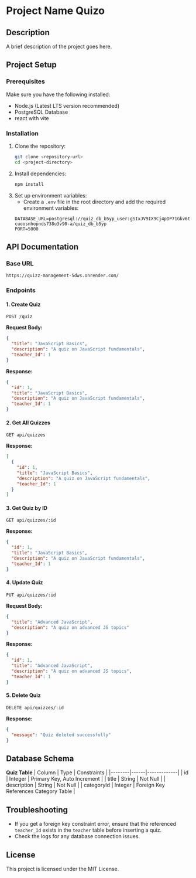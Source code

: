 # Project Name  Quizo

## Description
A brief description of the project goes here.

## Project Setup

### Prerequisites
Make sure you have the following installed:
- Node.js (Latest LTS version recommended)
- PostgreSQL Database
- react with vite

### Installation
1. Clone the repository:
   ```bash
   git clone <repository-url>
   cd <project-directory>
   ```
2. Install dependencies:
   ```bash
   npm install
   ```
3. Set up environment variables:
   - Create a `.env` file in the root directory and add the required environment variables:
   ```env
   DATABASE_URL=postgresql://quiz_db_b5yp_user:gSIxJV9IX9Cj4pDP71Gkv6typvrF7SuJ@dpg-cuoosnhopnds738u3v90-a/quiz_db_b5yp
   PORT=5000
   ```

## API Documentation

### Base URL
```
https://quizz-management-5dws.onrender.com/
```

### Endpoints

#### 1. Create Quiz
```http
POST /quiz
```
**Request Body:**
```json
{
  "title": "JavaScript Basics",
  "description": "A quiz on JavaScript fundamentals",
  "teacher_Id": 1
}
```
**Response:**
```json
{
  "id": 1,
  "title": "JavaScript Basics",
  "description": "A quiz on JavaScript fundamentals",
  "teacher_Id": 1
}
```

#### 2. Get All Quizzes
```http
GET api/quizzes
```
**Response:**
```json
[
  {
    "id": 1,
    "title": "JavaScript Basics",
    "description": "A quiz on JavaScript fundamentals",
    "teacher_Id": 1
  }
]
```

#### 3. Get Quiz by ID
```http
GET api/quizzes/:id
```
**Response:**
```json
{
  "id": 1,
  "title": "JavaScript Basics",
  "description": "A quiz on JavaScript fundamentals",
  "teacher_Id": 1
}
```

#### 4. Update Quiz
```http
PUT api/quizzes/:id
```
**Request Body:**
```json
{
  "title": "Advanced JavaScript",
  "description": "A quiz on advanced JS topics"
}
```
**Response:**
```json
{
  "id": 1,
  "title": "Advanced JavaScript",
  "description": "A quiz on advanced JS topics",
  "teacher_Id": 1
}
```

#### 5. Delete Quiz
```http
DELETE api/quizzes/:id
```
**Response:**
```json
{
  "message": "Quiz deleted successfully"
}
```

## Database Schema

**Quiz Table**
| Column | Type | Constraints |
|--------|------|-------------|
| id | Integer | Primary Key, Auto Increment |
| title | String | Not Null |
| description | String | Not Null |
| categoryId | Integer | Foreign Key References Category Table |

## Troubleshooting
- If you get a foreign key constraint error, ensure that the referenced `teacher_Id` exists in the `teacher` table before inserting a quiz.
- Check the logs for any database connection issues.

## License
This project is licensed under the MIT License.

